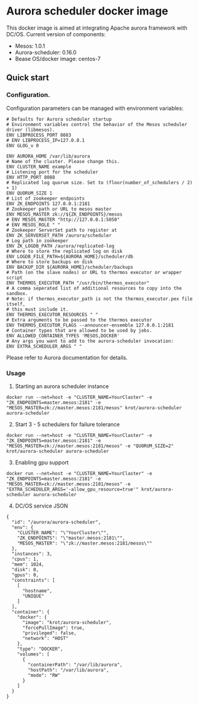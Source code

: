 # Aurora scheduler docker image

This docker image is aimed at integrating Apache aurora framework with DC/OS.
Current version of components:
- Mesos: 1.0.1
- Aurora-scheduler: 0.16.0
- Bease OS/docker image: centos-7

## Quick start

### Configuration.

Configuration parameters can be managed with environment variables:

```
# Defaults for Aurora scheduler startup
# Environment variables control the behavior of the Mesos scheduler driver (libmesos).
ENV LIBPROCESS_PORT 8083
# ENV LIBPROCESS_IP=127.0.0.1
ENV GLOG_v 0

ENV AURORA_HOME /var/lib/aurora
# Name of the cluster. Please change this.
ENV CLUSTER_NAME example
# Listening port for the scheduler
ENV HTTP_PORT 8088
# Replicated log quorum size. Set to (floor(number_of_schedulers / 2) + 1)
ENV QUORUM_SIZE 1
# List of zookeeper endpoints
ENV ZK_ENDPOINTS 127.0.0.1:2181
# Zookeeper path or URL to mesos master
ENV MESOS_MASTER zk://${ZK_ENDPOINTS}/mesos
# ENV MESOS_MASTER "http://127.0.0.1:5050"
# ENV MESOS_ROLE " "
# Zookeeper ServerSet path to register at
ENV ZK_SERVERSET_PATH /aurora/scheduler
# Log path in zookeeper
ENV ZK_LOGDB_PATH /aurora/replicated-log
# Where to store the replicated log on disk
ENV LOGDB_FILE_PATH=${AURORA_HOME}/scheduler/db
# Where to store backups on disk
ENV BACKUP_DIR ${AURORA_HOME}/scheduler/backups
# Path (on the slave nodes) or URL to thermos executor or wrapper script
ENV THERMOS_EXECUTOR_PATH "/usr/bin/thermos_executor"
# A comma seperated list of additional resources to copy into the sandbox.
# Note: if thermos_executor_path is not the thermos_executor.pex file itself,
# this must include it.
ENV THERMOS_EXECUTOR_RESOURCES " "
# Extra arguments to be passed to the thermos executor
ENV THERMOS_EXECUTOR_FLAGS --announcer-ensemble 127.0.0.1:2181
# Container types that are allowed to be used by jobs.
ENV ALLOWED_CONTAINER_TYPES 'MESOS,DOCKER'
# Any args you want to add to the aurora-scheduler invocation:
ENV EXTRA_SCHEDULER_ARGS " "
```

Please refer to Aurora documentation for details.

### Usage

1. Starting an aurora scheduler instance

`docker run --net=host -e "CLUSTER_NAME=YourClaster" -e "ZK_ENDPOINTS=master.mesos:2181" -e "MESOS_MASTER=zk://master.mesos:2181/mesos" krot/aurora-scheduler aurora-scheduler`

2. Start 3 - 5 schedulers for failure tolerance

`docker run --net=host -e "CLUSTER_NAME=YourClaster" -e "ZK_ENDPOINTS=master.mesos:2181" -e "MESOS_MASTER=zk://master.mesos:2181/mesos" -e "QUORUM_SIZE=2" krot/aurora-scheduler aurora-scheduler`

3. Enabling gpu support

`docker run --net=host -e "CLUSTER_NAME=YourClaster" -e "ZK_ENDPOINTS=master.mesos:2181" -e "MESOS_MASTER=zk://master.mesos:2181/mesos" -e "EXTRA_SCHEDULER_ARGS='-allow_gpu_resource=true'" krot/aurora-scheduler aurora-scheduler`

4. DC/OS service JSON

```
{
  "id": "/aurora/aurora-scheduler",
  "env": {
    "CLUSTER_NAME": "\"YourCluster\"",
    "ZK_ENDPOINTS": "\"master.mesos:2181\"",
    "MESOS_MASTER": "\"zk://master.mesos:2181/mesos\""
  },
  "instances": 3,
  "cpus": 1,
  "mem": 1024,
  "disk": 0,
  "gpus": 0,
  "constraints": [
    [
      "hostname",
      "UNIQUE"
    ]
  ],
  "container": {
    "docker": {
      "image": "krot/aurora-scheduler",
      "forcePullImage": true,
      "privileged": false,
      "network": "HOST"
    },
    "type": "DOCKER",
    "volumes": [
      {
        "containerPath": "/var/lib/aurora",
        "hostPath": "/var/lib/aurora",
        "mode": "RW"
      }
    ]
  }
}
```
